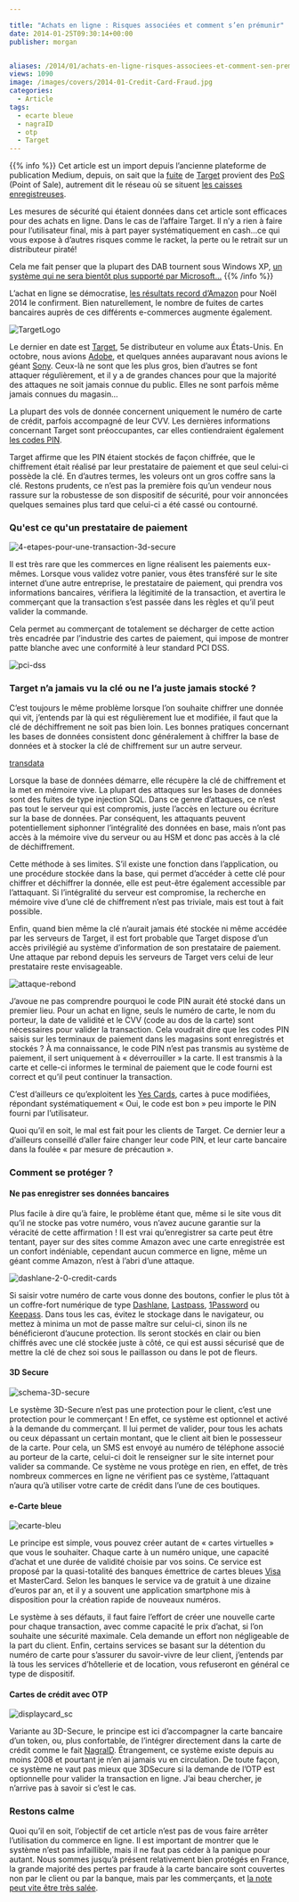 ```yaml
---

title: "Achats en ligne : Risques associées et comment s’en prémunir"
date: 2014-01-25T09:30:14+00:00
publisher: morgan


aliases: /2014/01/achats-en-ligne-risques-associees-et-comment-sen-premunir/
views: 1090
image: /images/covers/2014-01-Credit-Card-Fraud.jpg
categories:
  - Article
tags:
  - ecarte bleue
  - nagraID
  - otp
  - Target
---
```


{{% info %}}
Cet article est un import depuis l’ancienne plateforme de publication Medium, depuis, on sait que la [fuite](http://krebsonsecurity.com/2014/01/a-first-look-at-the-target-intrusion-malware/) de [Target](http://krebsonsecurity.com/2014/01/a-closer-look-at-the-target-malware-part-ii/) provient des [PoS](http://techcrunch.com/2014/01/16/meet-the-malware-that-took-down-target/) (Point of Sale), autrement dit le réseau où se situent [les caisses enregistreuses](http://www.infosecisland.com/blogview/23561-How-Targets-Point-of-Sale-System-May-Have-Been-Hacked.html).

Les mesures de sécurité qui étaient données dans cet article sont efficaces pour des achats en ligne. Dans le cas de l’affaire Target. Il n’y a rien à faire pour l’utilisateur final, mis à part payer systématiquement en cash…ce qui vous expose à d’autres risques comme le racket, la perte ou le retrait sur un distributeur piraté!

Cela me fait penser que la plupart des DAB tournent sous Windows XP, [un système qui ne sera bientôt plus supporté par Microsoft…](http://mobile.businessweek.com/articles/2014-01-16/atms-face-deadline-to-upgrade-from-windows-xp)
{{% /info %}}


L’achat en ligne se démocratise, [les résultats record d’Amazon](http://www.boursier.com/actualites/economie/noel-record-pour-amazon-22495.html) pour Noël 2014 le confirment. Bien naturellement, le nombre de fuites de cartes bancaires auprès de ces différents e-commerces augmente également.


![TargetLogo](/images/misc/2014-01-TargetLogo.jpg)

Le dernier en date est [Target](http://krebsonsecurity.com/2013/12/cards-stolen-in-target-breach-flood-underground-markets/), 5e distributeur en volume aux États-Unis. En octobre, nous avions [Adobe](http://krebsonsecurity.com/2013/10/adobe-breach-impacted-at-least-38-million-users/), et quelques années auparavant nous avions le géant [Sony](http://krebsonsecurity.com/2011/04/millions-of-passwords-credit-card-numbers-at-risk-in-breach-of-sony-playstation-network/). Ceux-là ne sont que les plus gros, bien d’autres se font attaquer régulièrement, et il y a de grandes chances pour que la majorité des attaques ne soit jamais connue du public. Elles ne sont parfois même jamais connues du magasin…

La plupart des vols de donnée concernent uniquement le numéro de carte de crédit, parfois accompagné de leur CVV. Les dernières informations concernant Target sont préoccupantes, car elles contiendraient également [les codes PIN](http://money.cnn.com/2013/12/27/technology/target-pin/).

Target affirme que les PIN étaient stockés de façon chiffrée, que le chiffrement était réalisé par leur prestataire de paiement et que seul celui-ci possède la clé. En d’autres termes, les voleurs ont un gros coffre sans la clé. Restons prudents, ce n’est pas la première fois qu’un vendeur nous rassure sur la robustesse de son dispositif de sécurité, pour voir annoncées quelques semaines plus tard que celui-ci a été cassé ou contourné.


### Qu'est ce qu'un prestataire de paiement

![4-etapes-pour-une-transaction-3d-secure](/images/misc/2014-01-4-etapes-pour-une-transaction-3d-secure.gif)

Il est très rare que les commerces en ligne réalisent les paiements eux-mêmes. Lorsque vous validez votre panier, vous êtes transféré sur le site internet d’une autre entreprise, le prestataire de paiement, qui prendra vos informations bancaires, vérifiera la légitimité de la transaction, et avertira le commerçant que la transaction s’est passée dans les règles et qu’il peut valider la commande.

Cela permet au commerçant de totalement se décharger de cette action très encadrée par l’industrie des cartes de paiement, qui impose de montrer patte blanche avec une conformité à leur standard PCI DSS.

![pci-dss](/images/misc/2014-01-pci.gif)

### Target n’a jamais vu la clé ou ne l’a juste jamais stocké ?

C’est toujours le même problème lorsque l’on souhaite chiffrer une donnée qui vit, j’entends par là qui est régulièrement lue et modifiée, il faut que la clé de déchiffrement ne soit pas bien loin. Les bonnes pratiques concernant les bases de données consistent donc généralement à chiffrer la base de données et à stocker la clé de chiffrement sur un autre serveur.

[transdata](/images/2014/01/transdata.gif)

Lorsque la base de données démarre, elle récupère la clé de chiffrement et la met en mémoire vive. La plupart des attaques sur les bases de données sont des fuites de type injection SQL. Dans ce genre d’attaques, ce n’est pas tout le serveur qui est compromis, juste l’accès en lecture ou écriture sur la base de données. Par conséquent, les attaquants peuvent potentiellement siphonner l’intégralité des données en base, mais n’ont pas accès à la mémoire vive du serveur ou au HSM et donc pas accès à la clé de déchiffrement.

Cette méthode à ses limites. S’il existe une fonction dans l’application, ou une procédure stockée dans la base, qui permet d’accéder à cette clé pour chiffrer et déchiffrer la donnée, elle est peut-être également accessible par l’attaquant. Si l’intégralité du serveur est compromise, la recherche en mémoire vive d’une clé de chiffrement n’est pas triviale, mais est tout à fait possible.

Enfin, quand bien même la clé n’aurait jamais été stockée ni même accédée par les serveurs de Target, il est fort probable que Target dispose d’un accès privilégié au système d’information de son prestataire de paiement. Une attaque par rebond depuis les serveurs de Target vers celui de leur prestataire reste envisageable.

![attaque-rebond](/images/misc/2014-01-rebond.gif)

J’avoue ne pas comprendre pourquoi le code PIN aurait été stocké dans un premier lieu. Pour un achat en ligne, seuls le numéro de carte, le nom du porteur, la date de validité et le CVV (code au dos de la carte) sont nécessaires pour valider la transaction. Cela voudrait dire que les codes PIN saisis sur les terminaux de paiement dans les magasins sont enregistrés et stockés ? À ma connaissance, le code PIN n’est pas transmis au système de paiement, il sert uniquement à « déverrouiller » la carte. Il est transmis à la carte et celle-ci informes le terminal de paiement que le code fourni est correct et qu’il peut continuer la transaction.

C’est d’ailleurs ce qu’exploitent les [Yes Cards](http://fr.wikipedia.org/wiki/YesCard), cartes à puce modifiées, répondant systématiquement « Oui, le code est bon » peu importe le PIN fourni par l’utilisateur.

Quoi qu’il en soit, le mal est fait pour les clients de Target. Ce dernier leur a d’ailleurs conseillé d’aller faire changer leur code PIN, et leur carte bancaire dans la foulée « par mesure de précaution ».


### Comment se protéger ?


#### Ne pas enregistrer ses données bancaires

Plus facile à dire qu’à faire, le problème étant que, même si le site vous dit qu’il ne stocke pas votre numéro, vous n’avez aucune garantie sur la véracité de cette affirmation ! Il est vrai qu’enregistrer sa carte peut être tentant, payer sur des sites comme Amazon avec une carte enregistrée est un confort indéniable, cependant aucun commerce en ligne, même un géant comme Amazon, n’est à l’abri d’une attaque.

![dashlane-2-0-credit-cards](/images/misc/2014-01-326280-dashlane-2-0-credit-cards.jpg)


Si saisir votre numéro de carte vous donne des boutons, confier le plus tôt à un coffre-fort numérique de type [Dashlane](https://www.dashlane.com/), [Lastpass](https://lastpass.com/), [1Password](https://agilebits.com/onepassword) ou [Keepass](http://keepass.info/). Dans tous les cas, évitez le stockage dans le navigateur, ou mettez à minima un mot de passe maître sur celui-ci, sinon ils ne bénéficieront d’aucune protection. Ils seront stockés en clair ou bien chiffrés avec une clé stockée juste à côté, ce qui est aussi sécurisé que de mettre la clé de chez soi sous le paillasson ou dans le pot de fleurs.


#### 3D Secure

![schema-3D-secure](/images/misc/2014-01-schema-3D-secure.jpg)

Le système 3D-Secure n’est pas une protection pour le client, c’est une protection pour le commerçant ! En effet, ce système est optionnel et activé à la demande du commerçant. Il lui permet de valider, pour tous les achats ou ceux dépassant un certain montant, que le client ait bien le possesseur de la carte. Pour cela, un SMS est envoyé au numéro de téléphone associé au porteur de la carte, celui-ci doit le renseigner sur le site internet pour valider sa commande. Ce système ne vous protège en rien, en effet, de très nombreux commerces en ligne ne vérifient pas ce système, l’attaquant n’aura qu’à utiliser votre carte de crédit dans l’une de ces boutiques.


#### e-Carte bleue

![ecarte-bleu](/images/misc/2014-01-au_quotidien.Par_.12044.Image_.256-1.jpg)


Le principe est simple, vous pouvez créer autant de « cartes virtuelles » que vous le souhaiter. Chaque carte à un numéro unique, une capacité d’achat et une durée de validité choisie par vos soins. Ce service est proposé par la quasi-totalité des banques émettrice de cartes bleues [Visa ](http://www.visa.fr/les-innovations-visa/paiement-sur-internet/e-carte-bleue.aspx)et MasterCard. Selon les banques le service va de gratuit à une dizaine d’euros par an, et il y a souvent une application smartphone mis à disposition pour la création rapide de nouveaux numéros.

Le système à ses défauts, il faut faire l’effort de créer une nouvelle carte pour chaque transaction, avec comme capacité le prix d’achat, si l’on souhaite une sécurité maximale. Cela demande un effort non négligeable de la part du client. Enfin, certains services se basant sur la détention du numéro de carte pour s’assurer du savoir-vivre de leur client, j’entends par là tous les services d’hôtellerie et de location, vous refuseront en général ce type de dispositif.

#### Cartes de crédit avec OTP

![displaycard_sc](/images/misc/2014-01-displaycard_sc.jpg)

Variante au 3D-Secure, le principe est ici d’accompagner la carte bancaire d’un token, ou, plus confortable, de l’intégrer directement dans la carte de crédit comme le fait [NagraID](http://www.nidsecurity.com/microsite/mastercard/products/index.html). Étrangement, ce système existe depuis au moins 2008 et pourtant je n’en ai jamais vu en circulation. De toute façon, ce système ne vaut pas mieux que 3DSecure si la demande de l’OTP est optionnelle pour valider la transaction en ligne. J’ai beau chercher, je n’arrive pas à savoir si c’est le cas.



### Restons calme

Quoi qu’il en soit, l’objectif de cet article n’est pas de vous faire arrêter l’utilisation du commerce en ligne. Il est important de montrer que le système n’est pas infaillible, mais il ne faut pas céder à la panique pour autant. Nous sommes jusqu’à présent relativement bien protégés en France, la grande majorité des pertes par fraude à la carte bancaire sont couvertes non par le client ou par la banque, mais par les commerçants, et [la note peut vite être très salée](http://www.hubinternational.com/data-breach-cost-calculator/).
